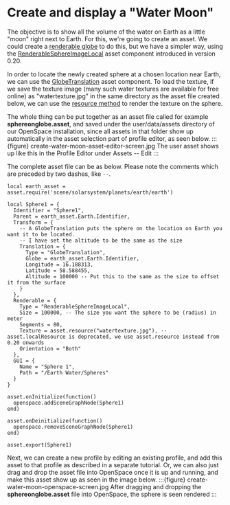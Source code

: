 # Create and display a "Water Moon"
The objective is to show all the volume of the water on Earth as a little "moon" right next to Earth. 
For this, we're going to create an asset. 
We could create a [renderable globe](/content/globebrowsing/creation/creating-a-renderableglobe) to do this, 
but we have a simpler way, using the [RenderableSphereImageLocal](/generated/asset-components/RenderableSphereImageLocal) asset component 
introduced in version 0.20.

In order to locate the newly created sphere at a chosen location near Earth, we can use the [GlobeTranslation](/generated/asset-components/GlobeTranslation) 
asset component. To load the texture, if we save the texture image (many such water textures are available for free online) as "watertexture.jpg" in the same directory as the asset file created below, 
we can use the [resource method](/creating-data-assets/asset-creation/resources) to render the texture on the sphere.

The whole thing can be put together as an asset file called for example **sphereonglobe.asset**, and saved under the user/data/assets directory of our OpenSpace installation, since all assets in that folder show up 
automatically in the asset selection part of profile editor, as seen below.
:::{figure} create-water-moon-asset-editor-screen.jpg 
The user asset shows up like this in the Profile Editor under Assets -- Edit
:::

The complete asset file can be as below. Please note the comments which are preceded by two dashes, like `--`.
```
local earth_asset = asset.require('scene/solarsystem/planets/earth/earth')

local Sphere1 = {
  Identifier = "Sphere1",
  Parent = earth_asset.Earth.Identifier,
  Transform = {
    -- A GlobeTranslation puts the sphere on the location on Earth you want it to be located.
    -- I have set the altitude to be the same as the size
    Translation = {
      Type = "GlobeTranslation",
      Globe = earth_asset.Earth.Identifier,
      Longitude = 16.188313,
      Latitude = 58.588455,
      Altitude = 100000 -- Put this to the same as the size to offset it from the surface
    }
  },
  Renderable = {
    Type = "RenderableSphereImageLocal",
    Size = 100000, -- The size you want the sphere to be (radius) in meter
    Segments = 80,
    Texture = asset.resource("watertexture.jpg"), -- asset.localResource is deprecated, we use asset.resource instead from 0.20 onwards
    Orientation = "Both"
  },
  GUI = {
    Name = "Sphere 1",
    Path = "/Earth Water/Spheres"
  }
}

asset.onInitialize(function()
  openspace.addSceneGraphNode(Sphere1)
end)

asset.onDeinitialize(function()
  openspace.removeSceneGraphNode(Sphere1)
end)

asset.export(Sphere1)

```
Next, we can create a new profile by editing an existing profile, and add this asset to that profile as described in a separate tutorial. 
Or, we can also just drag and drop the asset file into OpenSpace once it is up and running, and make this asset show up as seen in the image below.
:::{figure} create-water-moon-openspace-screen.jpg 
After dragging and dropping the **sphereonglobe.asset** file into OpenSpace, the sphere is seen rendered
:::
